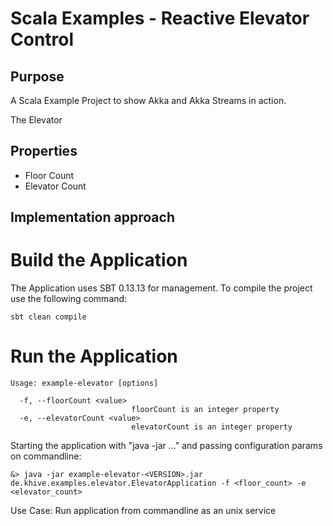 Scala Examples - Reactive Elevator Control
==========================================

Purpose
-------
A Scala Example Project to show Akka and Akka Streams in action.

The Elevator

Properties
----------
- Floor Count
- Elevator Count

Implementation approach
-----------------------




Build the Application
=====================

The Application uses SBT 0.13.13 for management. To compile the project use the following command:

```
sbt clean compile
```

Run the Application
===================

```
Usage: example-elevator [options]

  -f, --floorCount <value>
                           floorCount is an integer property
  -e, --elevatorCount <value>
                           elevatorCount is an integer property
```

Starting the application with "java -jar ..." and passing configuration params on commandline:

```
&> java -jar example-elevator-<VERSION>.jar de.khive.examples.elevator.ElevatorApplication -f <floor_count> -e <elevator_count>
```

Use Case: Run application from commandline as an unix service
